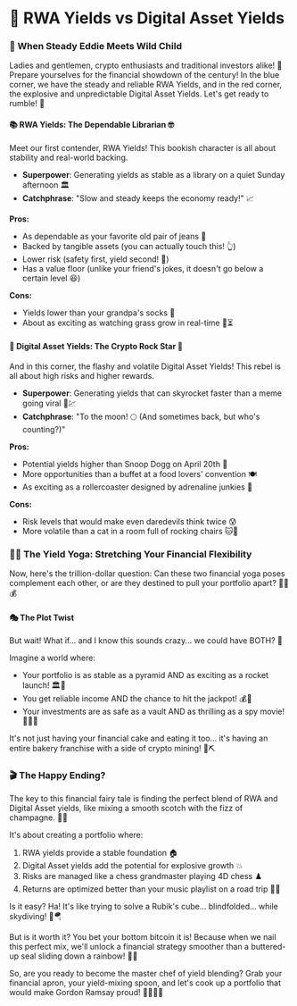 # 🧁 RWA Yields vs Digital Asset Yields

### 🌋 When Steady Eddie Meets Wild Child

Ladies and gentlemen, crypto enthusiasts and traditional investors alike! 📢 Prepare yourselves for the financial showdown of the century! In the blue corner, we have the steady and reliable RWA Yields, and in the red corner, the explosive and unpredictable Digital Asset Yields. Let's get ready to rumble! 🥊

#### 📚 RWA Yields: The Dependable Librarian 🤓

Meet our first contender, RWA Yields! This bookish character is all about stability and real-world backing.

* **Superpower**: Generating yields as stable as a library on a quiet Sunday afternoon 🏛️
* **Catchphrase**: "Slow and steady keeps the economy ready!" 📈

**Pros:**

* As dependable as your favorite old pair of jeans 👖
* Backed by tangible assets (you can actually touch this! 👆)
* Lower risk (safety first, yield second! 🦺)
* Has a value floor (unlike your friend's jokes, it doesn't go below a certain level 😆)

**Cons:**

* Yields lower than your grandpa's socks 🧦
* About as exciting as watching grass grow in real-time 🌱⏳

#### 🚀 Digital Asset Yields: The Crypto Rock Star 🎸

And in this corner, the flashy and volatile Digital Asset Yields! This rebel is all about high risks and higher rewards.

* **Superpower**: Generating yields that can skyrocket faster than a meme going viral 📱💹
* **Catchphrase**: "To the moon! 🌕 (And sometimes back, but who's counting?)"

**Pros:**

* Potential yields higher than Snoop Dogg on April 20th 💨
* More opportunities than a buffet at a food lovers' convention 🍽️
* As exciting as a rollercoaster designed by adrenaline junkies 🎢

**Cons:**

* Risk levels that would make even daredevils think twice 😰
* More volatile than a cat in a room full of rocking chairs 🐱💺

### 🤹‍♀️ The Yield Yoga: Stretching Your Financial Flexibility

Now, here's the trillion-dollar question: Can these two financial yoga poses complement each other, or are they destined to pull your portfolio apart? 🧘‍♂️💰

#### 🎭 The Plot Twist

But wait! What if... and I know this sounds crazy... we could have BOTH? 🤯

Imagine a world where:

* Your portfolio is as stable as a pyramid AND as exciting as a rocket launch! 🏛️🚀
* You get reliable income AND the chance to hit the jackpot! 💰🎰
* Your investments are as safe as a vault AND as thrilling as a spy movie! 🔐🕵️‍♂️

It's not just having your financial cake and eating it too... it's having an entire bakery franchise with a side of crypto mining! 🎂⛏️

### 🎬 The Happy Ending?

The key to this financial fairy tale is finding the perfect blend of RWA and Digital Asset yields, like mixing a smooth scotch with the fizz of champagne. 🥃🍾

It's about creating a portfolio where:

1. RWA yields provide a stable foundation 🏠
2. Digital Asset yields add the potential for explosive growth 💥
3. Risks are managed like a chess grandmaster playing 4D chess ♟️
4. Returns are optimized better than your music playlist on a road trip 🚗🎵

Is it easy? Ha! It's like trying to solve a Rubik's cube... blindfolded... while skydiving! 🧊🪂

But is it worth it? You bet your bottom bitcoin it is! Because when we nail this perfect mix, we'll unlock a financial strategy smoother than a buttered-up seal sliding down a rainbow! 🌈🦭

So, are you ready to become the master chef of yield blending? Grab your financial apron, your yield-mixing spoon, and let's cook up a portfolio that would make Gordon Ramsay proud! 👨‍🍳💼✨
